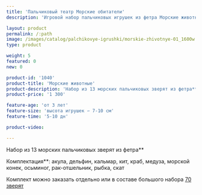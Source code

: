 ```yaml
---
title: 'Пальчиковый театр Морские обитатели'
description: 'Игровой набор пальчиковых игрушек из фетра Морские животные'

layout: product
permalink: /:path
image: /images/catalog/palchikovye-igrushki/morskie-zhivotnye-01_1600w.jpg
type: product

weight: 5
featured: 0
new: 0

product-id: '1040'
product-title: 'Морские животные'
product-description: 'Набор из 13 морских пальчиковых зверят из фетра**<br /><br />Комплектация**: акула, дельфин, кальмар, кит, краб, медуза, морской конек, осьминог, рак-отшельник, рыбка, скат<br /><br />Комплект можно заказать отдельно или в составе большого набора [70 зверят](/palchikovyj-teatr-70-zveryat)'
product-price: '1 300'

feature-age: 'от 3 лет'
feature-size: 'высота игрушек ∽ 7-10 см'
feature-time: '5-10 дн'

product-video: 

---
```

Набор из 13 морских пальчиковых зверят из фетра**

Комплектация**: акула, дельфин, кальмар, кит, краб, медуза, морской конек, осьминог, рак-отшельник, рыбка, скат

Комплект можно заказать отдельно или в составе большого набора [70 зверят](/palchikovyj-teatr-70-zveryat)